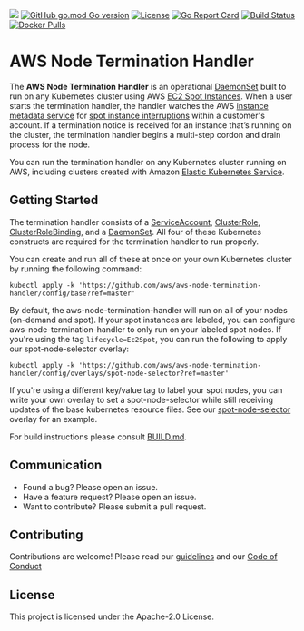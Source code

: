 [![](https://img.shields.io/badge/Kubernetes-%3E%3D%201.11-brightgreen)](https://github.com/kubernetes/kubernetes/releases) [![GitHub go.mod Go version](https://img.shields.io/github/go-mod/go-version/aws/aws-node-termination-handler?color=blueviolet)](https://golang.org/doc/go1.13) [![License](https://img.shields.io/badge/License-Apache%202.0-ff69b4.svg)](https://opensource.org/licenses/Apache-2.0) [![Go Report Card](https://goreportcard.com/badge/github.com/aws/aws-node-termination-handler)](https://goreportcard.com/report/github.com/aws/aws-node-termination-handler)  [![Build Status](https://travis-ci.org/aws/aws-node-termination-handler.svg?branch=master)](https://travis-ci.org/aws/aws-node-termination-handler) [![Docker Pulls](https://img.shields.io/docker/pulls/amazon/aws-node-termination-handler)](https://hub.docker.com/r/amazon/aws-node-termination-handler)
# AWS Node Termination Handler

The **AWS Node Termination Handler** is an operational [DaemonSet](https://kubernetes.io/docs/concepts/workloads/controllers/daemonset/) built to run on any Kubernetes cluster using AWS [EC2 Spot Instances](https://aws.amazon.com/ec2/spot/). When a user starts the termination handler, the handler watches the AWS [instance metadata service](https://docs.aws.amazon.com/AWSEC2/latest/UserGuide/ec2-instance-metadata.html) for [spot instance interruptions](https://docs.aws.amazon.com/AWSEC2/latest/UserGuide/spot-interruptions.html) within a customer's account. If a termination notice is received for an instance that’s running on the cluster, the termination handler begins a multi-step cordon and drain process for the node.

You can run the termination handler on any Kubernetes cluster running on AWS, including clusters created with Amazon [Elastic Kubernetes Service](https://docs.aws.amazon.com/eks/latest/userguide/what-is-eks.html).

## Getting Started
The termination handler consists of a [ServiceAccount](https://kubernetes.io/docs/tasks/configure-pod-container/configure-service-account/), [ClusterRole](https://kubernetes.io/docs/reference/access-authn-authz/rbac/), [ClusterRoleBinding](https://kubernetes.io/docs/reference/access-authn-authz/rbac/), and a [DaemonSet](https://kubernetes.io/docs/concepts/workloads/controllers/daemonset/). All four of these Kubernetes constructs are required for the termination handler to run properly.

You can create and run all of these at once on your own Kubernetes cluster by running the following command:
```
kubectl apply -k 'https://github.com/aws/aws-node-termination-handler/config/base?ref=master'
```

By default, the aws-node-termination-handler will run on all of your nodes (on-demand and spot). If your spot instances are labeled, you can configure aws-node-termination-handler to only run on your labeled spot nodes. If you're using the tag `lifecycle=Ec2Spot`, you can run the following to apply our spot-node-selector overlay:

```
kubectl apply -k 'https://github.com/aws/aws-node-termination-handler/config/overlays/spot-node-selector?ref=master'
```

If you're using a different key/value tag to label your spot nodes, you can write your own overlay to set a spot-node-selector while still receiving updates of the base kubernetes resource files. See our [spot-node-selector](https://github.com/aws/aws-node-termination-handler/tree/master/config/overlays/spot-node-selector) overlay for an example. 

For build instructions please consult [BUILD.md](./BUILD.md).

## Communication
* Found a bug? Please open an issue.
* Have a feature request? Please open an issue.
* Want to contribute? Please submit a pull request.

##  Contributing
Contributions are welcome! Please read our [guidelines](https://github.com/aws/aws-node-termination-handler/blob/master/CONTRIBUTING.md) and our [Code of Conduct](https://github.com/aws/aws-node-termination-handler/blob/master/CODE_OF_CONDUCT.md)

## License
This project is licensed under the Apache-2.0 License.
